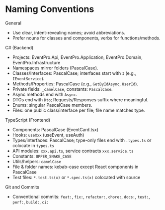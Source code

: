 ﻿# Naming Conventions

General
- Use clear, intent-revealing names; avoid abbreviations.
- Prefer nouns for classes and components, verbs for functions/methods.

C# (Backend)
- Projects: EventPro.Api, EventPro.Application, EventPro.Domain, EventPro.Infrastructure
- Namespaces mirror folders (PascalCase).
- Classes/Interfaces: PascalCase; interfaces start with `I` (e.g., `IEventService`).
- Methods/Properties: PascalCase (e.g., `GetByIdAsync`, `UserId`).
- Private fields: `_camelCase`, constants: `PascalCase`.
- Async methods end with `Async`.
- DTOs end with `Dto`; Requests/Responses suffix where meaningful.
- Enums: singular PascalCase members.
- Files: one public class/interface per file; file name matches type.

TypeScript (Frontend)
- Components: PascalCase (EventCard.tsx)
- Hooks: `useXxx` (useEvent, useAuth)
- Types/interfaces: PascalCase; type-only files end with `.types.ts` or colocate in `types.ts`
- API modules: `xxx.api.ts`, service contracts `xxx.service.ts`
- Constants: `UPPER_SNAKE_CASE`
- Utils/helpers: `camelCase`
- File & folder names: kebab-case except React components in PascalCase
- Test files: `*.test.ts(x)` or `*.spec.ts(x)` colocated with source

Git and Commits
- Conventional commits: `feat:`, `fix:`, `refactor:`, `chore:`, `docs:`, `test:`, `perf:`, `build:`, `ci:`
